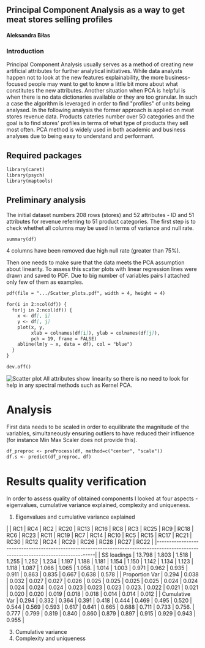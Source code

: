 ## Principal Component Analysis as a way to get meat stores selling profiles
#### Aleksandra Biłas

### Introduction
Principal Component Analysis usually serves as a method of creating new artificial attributes for further analytical initiatives. While data analysts happen not to look at the new features explainability, the more business-focused people may want to get to know a little bit more about what constitutes the new attributes. Another situation when PCA is helpful is when there is no data dictionaries available or they are too granular. In such a case the algorithm is leveraged in order to find "profiles" of units being analysed. In the following analysis the former approach is applied on meat stores revenue data. Products cateries number over 50 categories and the goal is to find stores' profiles in terms of what type of products they sell most often. PCA method is widely used in both academic and business analyses due to being easy to understand and performant.

## Required packages
```markdown
library(caret)
library(psych)
library(maptools)
```

## Preliminary analysis
The initial dataset numbers 208 rows (stores) and 52 attributes - ID and 51 attributes for revenue referring to 51 product categories. The first step is to check whethet all columns may be used in terms of variance and null rate. 

```markdown
summary(df)
```
4 columns have been removed due high null rate (greater than 75%). 

Then one needs to make sure that the data meets the PCA assumption about linearity. To assess this scatter plots with linear regression lines were drawn and saved to PDF. Due to big number of variables pairs I attached only few of them as examples.
```markdown
pdf(file = ".../Scatter_plots.pdf", width = 4, height = 4)

for(i in 2:ncol(df)) {
  for(j in 2:ncol(df)) {
    x <- df[, i]
    y <- df[, j]
    plot(x, y,
         xlab = colnames(df[i]), ylab = colnames(df[j]),
         pch = 19, frame = FALSE)
    abline(lm(y ~ x, data = df), col = "blue")
  }
}

dev.off()
```
![Scatter plot](https://github.com/alebilas/images/blob/main/scatter.png)
All attributes show linearity so there is no need to look for help in any spectral methods such as Kernel PCA.

# Analysis
First data needs to be scaled in order to equilibrate the magnitude of the variables, simultaneously ensuring outliers to have reduced their influence (for instance Min Max Scaler does not provide this).

```markdown
df_preproc <- preProcess(df, method=c("center", "scale"))
df.s <- predict(df_preproc, df)
```
# Results quality verification
In order to assess quality of obtained components I looked at four aspects - eigenvalues, cumulative variance explained, complexity and uniqueness.

1. Eigenvalues and cumulative variance explained

|            | RC1 | RC4 | RC2 | RC20 | RC13 | RC16 | RC8 | RC3 | RC25 | RC9 | RC18 | RC6 | RC23 | RC11 | RC19 | RC7 | RC14 | RC10 | RC5 | RC15 | RC17 | RC21 | RC30 | RC12 | RC24 | RC29 | RC26 | RC28 | RC27 | RC22 |
|-----------------------------------------------------------------------------------------------------------------------------------|
| SS loadings | 13.798 | 1.803 | 1.518 | 1.255 | 1.252 | 1.234 | 1.197 | 1.188 | 1.181 | 1.154 | 1.150 | 1.142 | 1.134 | 1.123 | 1.118 | 1.087 | 1.066 | 1.065 | 1.058. | 1.014 | 1.003 | 0.971 | 0.962 | 0.935 | 0.911 | 0.863 | 0.835 | 0.667 | 0.638 | 0.578 |
| Proportion Var | 0.294 | 0.038 | 0.032 | 0.027 | 0.027 | 0.026 | 0.025 | 0.025 | 0.025 | 0.025 | 0.024 | 0.024 | 0.024 | 0.024 | 0.024 | 0.023 | 0.023 | 0.023 | 0.023. | 0.022 | 0.021 | 0.021 | 0.020 | 0.020 | 0.019 | 0.018 | 0.018 | 0.014 | 0.014 | 0.012 |
| Cumulative Var | 0.294 | 0.332 | 0.364 | 0.391 | 0.418 | 0.444 | 0.469 | 0.495 | 0.520 | 0.544 | 0.569 | 0.593 | 0.617 | 0.641 | 0.665 | 0.688 | 0.711 | 0.733 | 0.756. | 0.777 | 0.799 | 0.819 | 0.840 | 0.860 | 0.879 | 0.897 | 0.915 | 0.929 | 0.943 | 0.955 |

                




3. Cumulative variance
4. Complexity and uniqueness


